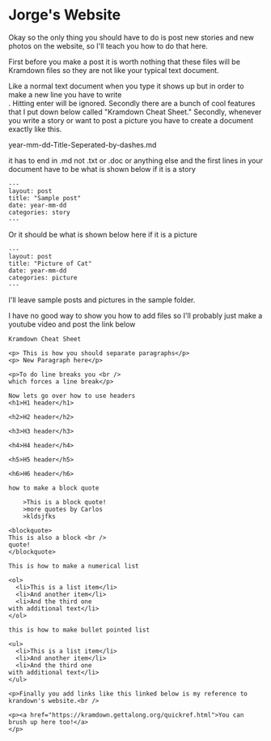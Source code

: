 # Jorge's Website
Okay so the only thing you should have to do is post new stories and new photos on the website, so I'll teach you how to do that here.

First before you make a post it is worth nothing that these files will be Kramdown files so they are not like your typical text document.

Like a normal text document when you type it shows up but in order to make a new line you have to write <br />. Hitting enter will be ignored. Secondly there are a bunch of cool features that I put down below called "Kramdown Cheat Sheet."
Secondly, whenever you write a story or want to post a picture you have to create a document exactly like this.

year-mm-dd-Title-Seperated-by-dashes.md

it has to end in .md not .txt or .doc or anything else
and the first lines in your document have to be what is shown below if it is a story
```
---
layout: post
title: "Sample post"
date: year-mm-dd
categories: story
---
```
Or it should be what is shown below here if it is a picture
```
---
layout: post
title: "Picture of Cat"
date: year-mm-dd
categories: picture
---
```
I'll leave sample posts and pictures in the sample folder.

I have no good way to show you how to add files so I'll probably just make a youtube video and post the link below


```
Kramdown Cheat Sheet

<p> This is how you should separate paragraphs</p>
<p> New Paragraph here</p>

<p>To do line breaks you <br />
which forces a line break</p>

Now lets go over how to use headers
<h1>H1 header</h1>

<h2>H2 header</h2>

<h3>H3 header</h3>

<h4>H4 header</h4>

<h5>H5 header</h5>

<h6>H6 header</h6>

how to make a block quote

    >This is a block quote!
    >more quotes by Carlos
    >kldsjfks

<blockquote>
This is also a block <br />
quote!
</blockquote>

This is how to make a numerical list

<ol>
  <li>This is a list item</li>
  <li>And another item</li>
  <li>And the third one
with additional text</li>
</ol>

this is how to make bullet pointed list

<ul>
  <li>This is a list item</li>
  <li>And another item</li>
  <li>And the third one
with additional text</li>
</ul>

<p>Finally you add links like this linked below is my reference to krandown's website.<br />

<p><a href="https://kramdown.gettalong.org/quickref.html">You can brush up here too!</a>
</p>
```
